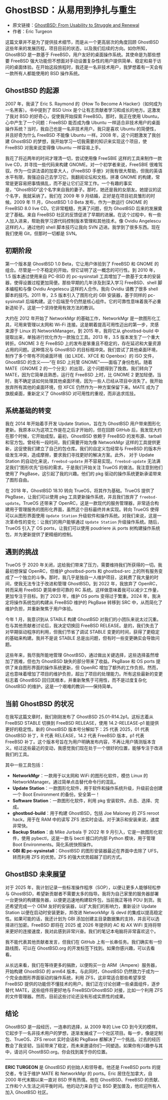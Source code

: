 # GhostBSD：从易用到挣扎与重生

- 原文链接：[GhostBSD: From Usability to Struggle and Renewal](https://freebsdfoundation.org/our-work/journal/browser-based-edition/downstreams/ghostbsd-from-usability-to-struggle-and-renewal)
- 作者：Eric Turgeon


这篇文章并不是为了提供技术细节，而是从一个更高层次的角度回顾 GhostBSD 这些年来的发展历程，项目目前的状态，以及我们后续的方向。如你所知，GhostBSD 是一款基于 FreeBSD，用户友好的桌面操作系统。其使命是为那些想要 FreeBSD 强大功能但不想面对手动设置复杂性的用户提供简单、稳定和易于访问的桌面体验。在开始这段旅程时，我还是一名非技术用户，我梦想着有一天会有一款所有人都能使用的 BSD 操作系统。

## GhostBSD 的起源

2007 年，我读了 Eric S. Raymond 的《How To Become A Hacker》（如何成为一名黑客）。书中提到了 BSD Unix 是个让有志贡献者学习和成长的地方。这激发了我对 BSD 的好奇心，促使我开始探索 FreeBSD。那时，我正在使用 Ubuntu，心中产生了一个问题：FreeBSD 能否成为像 Ubuntu 一样适合非技术用户的桌面操作系统？当时，我自己也是一名非技术用户。我只是喜欢 Ubuntu 的简便性，并且好奇为什么 FreeBSD 不能像 Ubuntu 一样。2008 年，这个问题激发了我创建 GhostBSD 的梦想，我开始学习一切我需要的知识来实现这个项目，使 FreeBSD 对我来说变得像 Ubuntu 一样容易上手。

我花了将近两年的时间才理清一切，尝试使用像 FreeSBIE 这样的工具来制作一款 live CD，并寻找一些代码来构建 GNOME。对一个初学者来说，FreeSBIE 很难驾驭。作为一位讲法语的加拿大人，《FreeBSD 手册》对我有很大帮助，但我的英语水平有限，我强迫自己去学习它。我翻阅论坛和文档，拼凑 GNOME 的构建，常常是更容易把事情搞乱，而不是让它们正常工作。一个有趣的事实是，“GhostBSD”这个名字来自我的妻子。那时，她还是我的女朋友。她提议的这个名字，我就采纳了。我们在 2009 年 9 月结婚，正好是在项目初具雏形的时候。2009 年 11 月，GhostBSD 1.0 Beta 发布，作为一款运行 GNOME 的 FreeBSD 8.0 live CD。它非常粗糙，充满了问题，但为 GhostBSD 后来的发展奠定了基础。来自 FreeBSD 社区的反馈促进了早期的进展。在这个过程中，有一些人加入进来，帮助我学习源代码控制版本管理和其他技术。像 Ovidiu Angelescu 这样的人，通过他的 shell 脚本技巧让我向 SVN 迈进。我学到了很多东西。现在我们使用 Git，但那时一切都是 SVN。


## 初期阶段

第一个版本是 GhostBSD 1.0 Beta，它让用户体验到了 FreeBSD 和 GNOME 的组合。尽管是一个不稳定的开始，但它证明了这一概念的可行性。到 2010 年，1.5 版本通过使用来自 PC-BSD 的 pc-sysinstall 工具增加了一款基于文本的安装器，使得设置过程更加简便。那些早期的几年涉及到深入学习 FreeBSD、shell 脚本编程和与像 Ovidiu Angelescu 这样的人合作。我向 Ovidiu 请教了很多 shell 脚本的技巧。2011 年，2.5 版本引入了图形化的 GBI 安装器，基于同样的 pc-sysinstall 后端构建。这个后端至今仍然是核心组件。它的可靠性意味着我不必重新造轮子。这是一个坚持使用有效方法的教训。

大约在 2012 年开始了 NetworkMgr 的基础工作，NetworkMgr 是一款图形化工具，可用来管理以太网和 Wi-Fi 连接。这是朝着提高可用性迈出的第一步，灵感来源于 Linux 的 NetworkManager。到 2015 年，我将它从 ghostbsd-build 中提取出来，单独进行优化作为一款独立工具。2013 年，3.5 版本发生了一个重大转折。GNOME 3 在 FreeBSD 上的发布是笨重且不稳定的，存在延迟和大量资源占用的问题。这种情况与 GhostBSD 的目标相冲突。我们尝试了其他桌面环境，制作了多个带有不同桌面环境（如 LXDE、XFCE 和 Openbox）的 ISO 文件，GhostBSD 的含义——“在 BSD 上托管 GNOME”——面临了身份危机。随着 MATE（GNOME 2 的一个分支）的出现，这个问题得到了挽救。我们转向了 MATE，因为它简单且熟悉，运行在 FreeBSD 上时，比 GNOME 2 更加轻便。当时，我不确定该如何处理其他桌面环境，因为一些人已经从项目中消失了。我开始放弃所有其他的桌面环境，但 XFCE 仍然作为一种方案保留下来。MATE 成为了旗舰桌面，重新定义了 GhostBSD 对可用性的重视，而非追求炫技。

## 系统基础的转变

我在 2014 年开始着手开发 Update Station，旨在为 GhostBSD 用户带来图形化更新。我原本以为这项工作是在之后才开始的，但在回顾 GitHub 后，我发现大约在那个时候，它开始成型。最初，GhostBSD 依赖于 FreeBSD 的发布源、tarball 和官方包。曾经有一段时间，我们需要开始为像 NetworkMgr 这样的工具提供更新，这促使我们建立了自己的包仓库。我们的自定义包经常与 FreeBSD 的版本升级发生冲突，造成摩擦，要求我们寻找更好的解决方案。此外， 对于 Update Station 的自动化来说，`freebsd-update` 并不容易实现。`freebsd-update` 无法满足我们“图形优先”目标的需求。于是我们开始关注 TrueOS 的做法。我注意到他们使用了 PkgBase，这引起了我的兴趣。他们的 pkg 驱动的操作系统更新承诺带来了图形自由。

在 2018 年，GhostBSD 18.10 转向 TrueOS，将其作为基础。TrueOS 提供了 PkgBase，让我们可以使用 pkg 工具更新操作系统，并且我们放弃了 `freebsd-update`。TrueOS 还带来了 OpenRC，这是一款现代的服务管理器，非常适合构建用于管理服务的图形化界面，虽然这个目标最终并未实现。转向 TrueOS 使得可以从图形界面使用 `Update Station` 升级软件和操作系统。对我们来说，这是一次革命性的变化：让我们的用户能够通过 `Update Station` 升级操作系统。随后，TrueOS 引入了 OS ports，让我们可以使用 poudriere 从 ports 树构建操作系统包，并为更新提供了更精细的控制。

## 遇到的挑战

TrueOS 于 2020 年关闭，这给我们带来了压力，需要维持我们所获得的一切。我最初想保留 OpenRC，但维护 ghostbsd-ports 和 ghostbsd-src 上的所有服务变成了一个独立的斗争。那时，我几乎是独自一人维护项目，这耗费了我大量的时间，使我无法专注于改进和管理 GhostBSD。到 2022 年，我放弃了 OpenRC，转而采用 FreeBSD 更简单但可靠的 RC 系统。这样做意味着我可以减少工作量，更加专注于目标。到了 2023 年，维护 OS ports 变得过于繁重。2024 年，我决定将操作系统包的构建从 FreeBSD 维护的 PkgBase 转移到 SRC 中，从而简化了维护负担，并重新聚焦于用户体验。

今年 1 月，我意识到从 STABLE 构建 GhostBSD 对我们的小团队来说太过沉重。在与其他贡献者讨论后，我决定切换回 FreeBSD RELEASE。是的，我们失去了对早期驱动程序的利用，但我们节省了调试 STABLE 变更的时间，获得了更稳定的基础来构建。我并不是说 STABLE 总是出问题，但有时一些变更确实会导致问题。

这些年来，我尽我所能地管理 GhostBSD，通过做出关键选择，这些选择虽然增加了困难，但也为 GhostBSD 缺失的部分带来了收益。PkgBase 和 OS ports 提供了来自图形界面的操作系统更新，但 OpenRC 增加了额外的工作负担。然而，这也意味着增加了项目的维护负担，超出了项目的处理能力。所有这些最新的变更标志着 GhostBSD 回归其根本，并重新聚焦于可用性，而不是过度复杂化 GhostBSD 的维护。这是一个艰难的教训——保持简单。

## 当前 GhostBSD 的状况

在我写这篇文章时，我们刚刚发布了 GhostBSD 25.01-R14.2p1。这标志着从 FreeBSD STABLE 切换到 FreeBSD RELEASE，使用 14.2-RELEASE-p1 能提供更好的稳定性。新的 GhostBSD 版本号分解如下：25 代表 2025，01 代表 GhostBSD 补丁，R 代表 RELEASE，14.2 代表 FreeBSD 版本，p1 代表 FreeBSD 补丁。这个版本号旨在为用户明确发布内容，不再让用户猜测版本含义。经过这些最近的变动，我感觉我们现在处于一个很好的位置，能够专注于改进我们的工具。

其中一些工具包括：

* **NetworkMgr**：一款用于以太网和 WiFi 的图形化软件，模仿 Linux 的 NetworkManager。通过简单点击替代命令行的混乱。
* **Update Station**：一款图形化软件，用于软件和操作系统升级，升级前会创建一个 Boot Environment 的备份。安全第一！
* **Software Station**：一款图形化软件，利用 pkg 安装软件。点击、选择、完成。
* **ghostbsd-build**：用于构建 GhostBSD，包括 Joe Maloney 的 ZFS reroot hack，用于在 RAM 中的读写 ZFS 池实时会话。对于演示和安装来说，速度非常快。
* **Backup Station**：由 Mike Jurbala 于 2022 年 9 月引入，它是一款图形化软件，使用 pybectl，这是一款与 bectl 接口的内部 Python 模块，用于管理 Boot Environments。简化系统快照操作。
* **GBI 和 pc-sysinstall**：GhostBSD 的图形安装器最近在界面中去除了 UFS，转而利用 ZFS 的优势。ZFS 的强大优势超越了旧的方式。

## GhostBSD 未来展望

对于 2025 年，我计划记录一些标准操作程序（SOP），以便让更多人能够轻松参与 GhostBSD，希望新贡献者不需要太多的指导。我将为自己家里的服务器部署一台更快的构建服务器，以便更迅速地构建软件包，当前我正等待 PDU 到货。我还希望完成一个 OEM 友好的安装器，以扩大我们的影响力，重新设计 Update Station 以便在启动时安装更新，并改进 NetworkMgr 与 devd 的集成以提高稳定性。如果可能的话，我还计划为 GBI 添加创建主目录数据集的支持，并且可以选择进行加密。FreeBSD 即将在 2025 或 2026 年提供的 AC 和 AX WiFi 支持将带来更好的连接速度，我对此感到非常兴奋。我们的笔记本电脑将非常喜欢这个。

我不能代表其他贡献者发言，但我们在 GitHub 上有一长串任务。我们确实有一份路线图，可以在 GhostBSD.org 的开发标签下找到。如果你感兴趣，可以去看看。

从长远来看，我们在等待更多的捐款，以便购买一台 ARM（Ampere）服务器，开始构建 GhostBSD 的 arm64 版本。与此同时，GhostBSD 仍然致力于成为一个完全由图形界面驱动的操作系统，利用 ZFS，这非常适合那些希望享受 FreeBSD 提供的功能但不懂技术的用户。我们正在讨论创建一些桌面组件，逐步替代 MATE，这些组件将更好地与 FreeBSD/GhostBSD 对接，比如一个利用 ZFS 的文件管理器。然而，目前这些讨论还没有形成实质性的成果。


## 结论

GhostBSD 是一段经历，一连串的选择，从 2009 年的 Live CD 到今天的模样。它起步于一名非技术用户的梦想，逐渐发展成了一个社区项目。每一步，像是定制包、TrueOS、ZFS reroot 实时会话和 PkgBase 都解决了一个挑战。过去的经历教会了我坚韧，当前带来了稳定，而未来邀请你们一同塑造。如果你有兴趣参与其中，请访问 GhostBSD.org。你会找到属于你的位置。

---

**ERIC TURGEON** 是 GhostBSD 的创始人和领导者。他还是 FreeBSD ports 的提交者，专注于维护 MATE 和 NetworkMgr 的 ports。Eric 居住在加拿大，自 2000 年代末期以来一直对 BSD 怀有热情。他在 GhostBSD、FreeBSD 的贡献、工作和个人生活之间平衡时间。他的动力来自于让 BSD 更加普及，他欢迎所有人加入 GhostBSD 社区。

